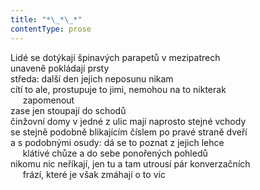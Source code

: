 ```yaml
---
title: "*\_*\_*"
contentType: prose
---
```


<section>

Lidé se dotýkají špinavých parapetů v mezipatrech  
unaveně pokládají prsty  
středa: další den jejich neposunu nikam  
cítí to ale, prostupuje to jimi, nemohou na to nikterak  
     zapomenout  
zase jen stoupají do schodů  
činžovní domy v jedné z ulic mají naprosto stejné vchody  
se stejně podobně blikajícím číslem po pravé straně dveří  
a s podobnými osudy: dá se to poznat z jejich lehce  
     klátivé chůze a do sebe ponořených pohledů  
nikomu nic neříkají, jen tu a tam utrousí pár konverzačních  
     frází, které je však zmáhají o to víc

</section>
